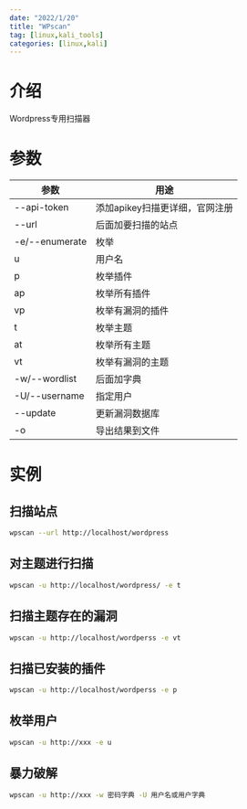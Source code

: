 ```yaml
---
date: "2022/1/20"
title: "WPscan"
tag: [linux,kali_tools]
categories: [linux,kali]
---
```

# 介绍

Wordpress专用扫描器

# 参数

|参数|用途|
|--|--|
|--api-token|添加apikey扫描更详细，官网注册|
|--url|后面加要扫描的站点|
|-e/--enumerate|枚举|
|u|用户名|
|p|枚举插件|
|ap|枚举所有插件|
|vp|枚举有漏洞的插件|
|t|枚举主题|
|at|枚举所有主题|
|vt|枚举有漏洞的主题|
|-w/--wordlist|后面加字典|
|-U/--username|指定用户|
|--update|更新漏洞数据库|
|-o|导出结果到文件|

# 实例

## 扫描站点

```sh
wpscan --url http://localhost/wordpress
```

## 对主题进行扫描

```sh
wpscan -u http://localhost/wordpress/ -e t
```

## 扫描主题存在的漏洞

```sh
wpscan -u http://localhost/wordperss -e vt
```

## 扫描已安装的插件

```sh
wpscan -u http://localhost/wordperss -e p
```

## 枚举用户

```sh
wpscan -u http://xxx -e u
```

## 暴力破解

```sh
wpscan -u http://xxx -w 密码字典 -U 用户名或用户字典
```

